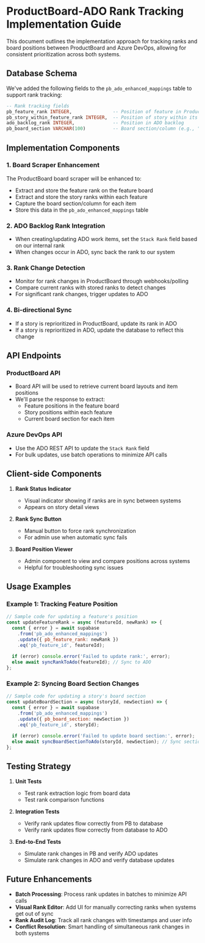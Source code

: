 # ProductBoard-ADO Rank Tracking Implementation Guide

This document outlines the implementation approach for tracking ranks and board positions between ProductBoard and Azure DevOps, allowing for consistent prioritization across both systems.

## Database Schema

We've added the following fields to the `pb_ado_enhanced_mappings` table to support rank tracking:

```sql
-- Rank tracking fields
pb_feature_rank INTEGER,               -- Position of feature in ProductBoard
pb_story_within_feature_rank INTEGER,  -- Position of story within its parent feature
ado_backlog_rank INTEGER,              -- Position in ADO backlog
pb_board_section VARCHAR(100)          -- Board section/column (e.g., "To Do", "In Progress")
```

## Implementation Components

### 1. Board Scraper Enhancement

The ProductBoard board scraper will be enhanced to:

- Extract and store the feature rank on the feature board
- Extract and store the story ranks within each feature
- Capture the board section/column for each item
- Store this data in the `pb_ado_enhanced_mappings` table

### 2. ADO Backlog Rank Integration

- When creating/updating ADO work items, set the `Stack Rank` field based on our internal rank
- When changes occur in ADO, sync back the rank to our system

### 3. Rank Change Detection

- Monitor for rank changes in ProductBoard through webhooks/polling
- Compare current ranks with stored ranks to detect changes
- For significant rank changes, trigger updates to ADO

### 4. Bi-directional Sync

- If a story is reprioritized in ProductBoard, update its rank in ADO
- If a story is reprioritized in ADO, update the database to reflect this change

## API Endpoints

### ProductBoard API

- Board API will be used to retrieve current board layouts and item positions
- We'll parse the response to extract:
  - Feature positions in the feature board
  - Story positions within each feature
  - Current board section for each item

### Azure DevOps API

- Use the ADO REST API to update the `Stack Rank` field
- For bulk updates, use batch operations to minimize API calls

## Client-side Components

1. **Rank Status Indicator**
   - Visual indicator showing if ranks are in sync between systems
   - Appears on story detail views

2. **Rank Sync Button**
   - Manual button to force rank synchronization
   - For admin use when automatic sync fails

3. **Board Position Viewer**
   - Admin component to view and compare positions across systems
   - Helpful for troubleshooting sync issues

## Usage Examples

### Example 1: Tracking Feature Position

```javascript
// Sample code for updating a feature's position
const updateFeatureRank = async (featureId, newRank) => {
  const { error } = await supabase
    .from('pb_ado_enhanced_mappings')
    .update({ pb_feature_rank: newRank })
    .eq('pb_feature_id', featureId);
  
  if (error) console.error('Failed to update rank:', error);
  else await syncRankToAdo(featureId); // Sync to ADO
};
```

### Example 2: Syncing Board Section Changes

```javascript
// Sample code for updating a story's board section
const updateBoardSection = async (storyId, newSection) => {
  const { error } = await supabase
    .from('pb_ado_enhanced_mappings')
    .update({ pb_board_section: newSection })
    .eq('pb_feature_id', storyId);
  
  if (error) console.error('Failed to update board section:', error);
  else await syncBoardSectionToAdo(storyId, newSection); // Sync section to ADO
};
```

## Testing Strategy

1. **Unit Tests**
   - Test rank extraction logic from board data
   - Test rank comparison functions

2. **Integration Tests**
   - Verify rank updates flow correctly from PB to database
   - Verify rank updates flow correctly from database to ADO

3. **End-to-End Tests**
   - Simulate rank changes in PB and verify ADO updates
   - Simulate rank changes in ADO and verify database updates

## Future Enhancements

- **Batch Processing**: Process rank updates in batches to minimize API calls
- **Visual Rank Editor**: Add UI for manually correcting ranks when systems get out of sync
- **Rank Audit Log**: Track all rank changes with timestamps and user info
- **Conflict Resolution**: Smart handling of simultaneous rank changes in both systems
